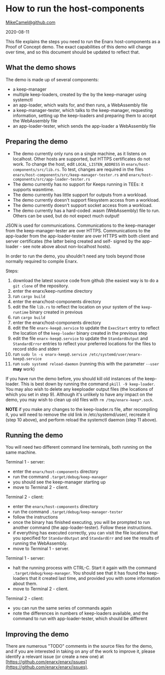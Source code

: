 # How to run the host-components

MikeCamel@github.com

2020-08-11

This file explains the steps you need to run the Enarx host-components
as a Proof of Concept demo.  The exact capabilities of this demo will
change over time, and so this document should be updated to reflect that.

## What the demo shows

The demo is made up of several components:
- a keep-manager
- multiple keep-loaders, created by the by the keep-manager using
systemctl
- an app-loader, which waits for, and then runs, a WebAssembly file
- a keep-manager-tester, which talks to the keep-manager, requesting
information, setting up the keep-loaders and preparing them to accept
the WebAssembly file
- an app-loader-tester, which sends the app-loader a WebAssembly file

## Preparing the demo

 - The demo currently only runs on a single machine, as it listens on
localhost.  Other hosts are supported, but HTTPS certificates do not work.
To change the host, edit `LOCAL_LISTEN_ADDRESS` in
`enarx/host-components/src/lib.rs`.  To test, changes are required in the files
`enarx/host-components/src/keep-manager-tester.rs` and
`enarx/host-components/src/app-loader-tester.rs`
 - The demo currently has no support for Keeps running in TEEs: it supports
wasmtime.
 - The demo currently has little support for outputs from a workload.
 - The demo currently doesn't support filesystem access from a workload.
 - The demo currently doesn't support socket access from a workload.
 - The demo currently has a hard-coded .wasm (WebAssembly) file to run.
 Others can be used, but do not expect much output!

JSON is used for communications.
Communications to the keep-manager from the keep-manager-tester are over HTTPS.
Communications to the app-loader from the app-loader-tester are over HTTPS
with both client and server certificates (the latter being created and self-
signed by the app-loader - see note above about non-localhost hosts).

In order to run the demo, you shouldn't need any tools beyond those normally
required to compile Enarx.

Steps:
1. download the latest source code from github (the easiest way is to do a
`git clone` of the repository.
2. enter the enarx/keep-runtime directory
3. run `cargo build`
4. enter the enarx/host-components directory
5. edit the file `lib.rs` to reflect the location on your system of the
`keep-runtime` binary created in previous
6. run `cargo build`
7. enter the enarx/host-components directory
8. edit the file `enarx-keep@.service` to update the `ExecStart` entry
to reflect the location of the `keep-loader` binary created in the previous
step
9. edit the file `enarx-keep@.service` to update the `StandardOutput` and
`StandardError` entries to reflect your preferred locations for the files to
record stdio and stderr
10. run `sudo ln -s enarx-keep@.service /etc/systemd/user/enarx-keep@.service`
11. run `sudo systemd reload-daemon` (running this with the parameter `--user`
**may** work)

If you have run the demo before, you should kill old instances
of the keep-loader.  This is best down by running the command
`pkill -9 keep-loader`.  You may also wish to delete any keeploader output
files (the locations of which you set in step 9).  Although it's unlikely to
have any impact on the demo, you may wish to clean up old files with
`rm /tmp/enarx-keep*.sock`.

**NOTE** if you make any changes to the keep-loader.rs file, after recompiling
it, you will need to remove the old link in /etc/systemd/user/, recreate it
(step 10 above), and perform reload the systemctl daemon (step 11 above).

## Running the demo

You will need two different command line terminals, both running on the same
machine.

Terminal 1 - server:
 - enter the `enarx/host-components` directory
 - run the command `.target/debug/keep-manager`
 - you should see the keep-manager starting up
 - move to Terminal 2 - client.

Terminal 2 - client:
 - enter the `enarx/host-components` directory
 - run the command `.target/debug/keep-manager-tester`
 - follow the instructions
 - once the binary has finished executing, you will be prompted
 to run another command (the app-loader-tester).  Follow these instructions.
 - if everything has executed correctly, you can visit the file locations that
 you specified for `StandardOutput` and `StandardErr` and see the results of
 running the WebAssembly.
 - move to Terminal 1 - server.

Terminal 1 - server:
 - halt the running process with CTRL-C.  Start it again with the command
 `.target/debug/keep-manager`.  You should see that it has found the keep-loaders
 that it created last time, and provided you with some information about them.
 - move to Terminal 2 - client.

Terminal 2 - client:
 - you can run the same series of commands again
 - note the differences in numbers of keep-loaders available, and the command
 to run with app-loader-tester, which should be different

## Improving the demo

There are numerous "TODO" comments in the source files for the demo,
and if you are interested in taking on any of the work to improve it,
please identify a relevant issue (or create a new one) at
[https://github.com/enarx/enarx/issues](https://github.com/enarx/enarx/issues).

